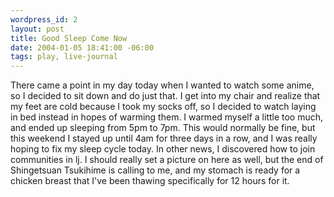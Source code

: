 ```yaml
--- 
wordpress_id: 2
layout: post
title: Good Sleep Come Now
date: 2004-01-05 18:41:00 -06:00
tags: play, live-journal
---
```

There came a point in my day today when I wanted to watch some anime, so I decided to sit down and do just that.  I get into my chair and realize that my feet are cold because I took my socks off, so I decided to watch laying in bed instead in hopes of warming them.  I warmed myself a little too much, and ended up sleeping from 5pm to 7pm.  This would normally be fine, but this weekend I stayed up until 4am for three days in a row, and I was really hoping to fix my sleep cycle today.  In other news, I discovered how to join communities in lj.  I should really set a picture on here as well, but the end of Shingetsuan Tsukihime is calling to me, and my stomach is ready for a chicken breast that I've been thawing specifically for 12 hours for it.
